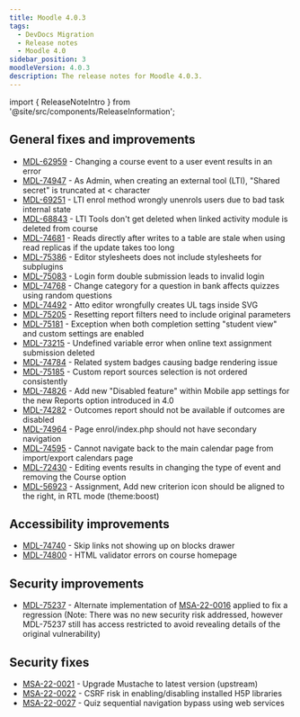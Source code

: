 ```yaml
---
title: Moodle 4.0.3
tags:
  - DevDocs Migration
  - Release notes
  - Moodle 4.0
sidebar_position: 3
moodleVersion: 4.0.3
description: The release notes for Moodle 4.0.3.
---
```


import { ReleaseNoteIntro } from '@site/src/components/ReleaseInformation';

<ReleaseNoteIntro releaseName={frontMatter.moodleVersion} />

## General fixes and improvements
<!-- cspell:disable -->
- [MDL-62959](https://moodle.atlassian.net/browse/MDL-62959) - Changing a course event to a user event results in an error
- [MDL-74947](https://moodle.atlassian.net/browse/MDL-74947) - As Admin, when creating an external tool (LTI), "Shared secret" is truncated at < character
- [MDL-69251](https://moodle.atlassian.net/browse/MDL-69251) - LTI enrol method wrongly unenrols users due to bad task internal state
- [MDL-68843](https://moodle.atlassian.net/browse/MDL-68843) - LTI Tools don't get deleted when linked activity module is deleted from course
- [MDL-74681](https://moodle.atlassian.net/browse/MDL-74681) - Reads directly after writes to a table are stale when using read replicas if the update takes too long
- [MDL-75386](https://moodle.atlassian.net/browse/MDL-75386) - Editor stylesheets does not include stylesheets for subplugins
- [MDL-75083](https://moodle.atlassian.net/browse/MDL-75083) - Login form double submission leads to invalid login
- [MDL-74768](https://moodle.atlassian.net/browse/MDL-74768) - Change category for a question in bank affects quizzes using random questions
- [MDL-74492](https://moodle.atlassian.net/browse/MDL-74492) - Atto editor wrongfully creates UL tags inside SVG
- [MDL-75205](https://moodle.atlassian.net/browse/MDL-75205) - Resetting report filters need to include original parameters
- [MDL-75181](https://moodle.atlassian.net/browse/MDL-75181) - Exception when both completion setting "student view" and custom settings are enabled
- [MDL-73215](https://moodle.atlassian.net/browse/MDL-73215) - Undefined variable error when online text assignment submission deleted
- [MDL-74784](https://moodle.atlassian.net/browse/MDL-74784) - Related system badges causing badge rendering issue
- [MDL-75185](https://moodle.atlassian.net/browse/MDL-75185) - Custom report sources selection is not ordered consistently
- [MDL-74826](https://moodle.atlassian.net/browse/MDL-74826) - Add new "Disabled feature" within Mobile app settings for the new Reports option introduced in 4.0
- [MDL-74282](https://moodle.atlassian.net/browse/MDL-74282) - Outcomes report should not be available if outcomes are disabled
- [MDL-74964](https://moodle.atlassian.net/browse/MDL-74964) - Page enrol/index.php should not have secondary navigation
- [MDL-74595](https://moodle.atlassian.net/browse/MDL-74595) - Cannot navigate back to the main calendar page from import/export calendars page
- [MDL-72430](https://moodle.atlassian.net/browse/MDL-72430) - Editing events results in changing the type of event and removing the Course option
- [MDL-56923](https://moodle.atlassian.net/browse/MDL-56923) - Assignment, Add new criterion icon should be aligned to the right, in RTL mode (theme:boost)
<!-- cspell:enable -->

## Accessibility improvements
<!-- cspell:disable -->
- [MDL-74740](https://moodle.atlassian.net/browse/MDL-74740) - Skip links not showing up on blocks drawer
- [MDL-74800](https://moodle.atlassian.net/browse/MDL-74800) - HTML validator errors on course homepage
<!-- cspell:enable -->

## Security improvements
<!-- cspell:disable -->
- [MDL-75237](https://moodle.atlassian.net/browse/MDL-75237) - Alternate implementation of [MSA-22-0016](https://moodle.org/mod/forum/discuss.php?d=436457) applied to fix a regression (Note: There was no new security risk addressed, however MDL-75237 still has access restricted to avoid revealing details of the original vulnerability)
<!-- cspell:enable -->

## Security fixes
<!-- cspell:disable -->
- [MSA-22-0021](https://moodle.org/mod/forum/discuss.php?d=437684) - Upgrade Mustache to latest version (upstream)
- [MSA-22-0022](https://moodle.org/mod/forum/discuss.php?d=437685) - CSRF risk in enabling/disabling installed H5P libraries
- [MSA-22-0027](https://moodle.org/mod/forum/discuss.php?d=438761) - Quiz sequential navigation bypass using web services
<!-- cspell:enable -->
